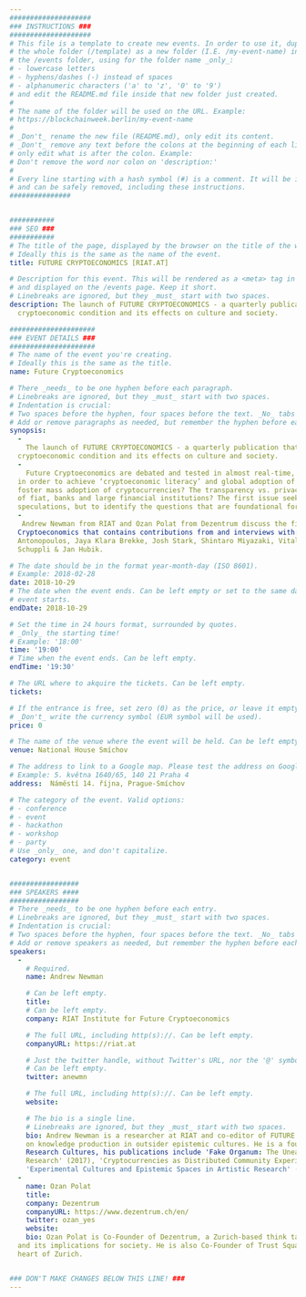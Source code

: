 ```yaml
---
####################
### INSTRUCTIONS ###
####################
# This file is a template to create new events. In order to use it, duplicate
# the whole folder (/template) as a new folder (I.E. /my-event-name) inside of
# the /events folder, using for the folder name _only_:
# - lowercase letters
# - hyphens/dashes (-) instead of spaces
# - alphanumeric characters ('a' to 'z', '0' to '9')
# and edit the README.md file inside that new folder just created.
#
# The name of the folder will be used on the URL. Example:
# https://blockchainweek.berlin/my-event-name
#
# _Don't_ rename the new file (README.md), only edit its content.
# _Don't_ remove any text before the colons at the beginning of each line,
# only edit what is after the colon. Example:
# Don't remove the word nor colon on 'description:'
#
# Every line starting with a hash symbol (#) is a comment. It will be ignored
# and can be safely removed, including these instructions.
###############


###########
### SEO ###
###########
# The title of the page, displayed by the browser on the title of the window.
# Ideally this is the same as the name of the event.
title: FUTURE CRYPTOECONOMICS [RIAT.AT]

# Description for this event. This will be rendered as a <meta> tag in the HTML,
# and displayed on the /events page. Keep it short.
# Linebreaks are ignored, but they _must_ start with two spaces.
description: The launch of FUTURE CRYPTOECONOMICS - a quarterly publication that examines the global 
  cryptoeconomic condition and its effects on culture and society.

#####################
### EVENT DETAILS ###
#####################
# The name of the event you're creating.
# Ideally this is the same as the title.
name: Future Cryptoeconomics

# There _needs_ to be one hyphen before each paragraph.
# Linebreaks are ignored, but they _must_ start with two spaces.
# Indentation is crucial:
# Two spaces before the hyphen, four spaces before the text. _No_ tabs allowed.
# Add or remove paragraphs as needed, but remember the hyphen before each entry.
synopsis:
  -
    The launch of FUTURE CRYPTOECONOMICS - a quarterly publication that examines the global 
  cryptoeconomic condition and its effects on culture and society.
  -
    Future Cryptoeconomics are debated and tested in almost real-time, and we have a long way to go 
  in order to achieve ‘cryptoeconomic literacy’ and global adoption of cryptocurrency. Could anxiety 
  foster mass adoption of cryptocurrencies? The transparency vs. privacy debate, or the shortcomings 
  of fiat, banks and large financial institutions? The first issue seeks not to find answers to 
  speculations, but to identify the questions that are foundational for envisioning next societies.
  -
   Andrew Newman from RIAT and Ozan Polat from Dezentrum discuss the first issue of 'Future 
  Cryptoeconomics that contains contributions from and interviews with: Matthias Tarasiewicz, Andreas 
  Antonopoulos, Jaya Klara Brekke, Josh Stark, Shintaro Miyazaki, Vitalik Buterin, Ozan Polat, Benedikt 
  Schuppli & Jan Hubik.

# The date should be in the format year-month-day (ISO 8601).
# Example: 2018-02-28
date: 2018-10-29
# The date when the event ends. Can be left empty or set to the same day the
# event starts.
endDate: 2018-10-29

# Set the time in 24 hours format, surrounded by quotes.
# _Only_ the starting time!
# Example: '18:00'
time: '19:00'
# Time when the event ends. Can be left empty.
endTime: '19:30'

# The URL where to akquire the tickets. Can be left empty.
tickets:

# If the entrance is free, set zero (0) as the price, or leave it empty.
# _Don't_ write the currency symbol (EUR symbol will be used).
price: 0

# The name of the venue where the event will be held. Can be left empty.
venue: National House Smíchov

# The address to link to a Google map. Please test the address on Google Maps.
# Example: 5. května 1640/65, 140 21 Praha 4
address:  Náměstí 14. října, Prague-Smíchov

# The category of the event. Valid options:
# - conference
# - event
# - hackathon
# - workshop
# - party
# Use _only_ one, and don't capitalize.
category: event


#################
### SPEAKERS ####
#################
# There _needs_ to be one hyphen before each entry.
# Linebreaks are ignored, but they _must_ start with two spaces.
# Indentation is crucial:
# Two spaces before the hyphen, four spaces before the text. _No_ tabs allowed.
# Add or remove speakers as needed, but remember the hyphen before each entry.
speakers:
  -
    # Required.
    name: Andrew Newman

    # Can be left empty.
    title: 
    # Can be left empty.
    company: RIAT Institute for Future Cryptoeconomics

    # The full URL, including http(s)://. Can be left empty.
    companyURL: https://riat.at

    # Just the twitter handle, without Twitter's URL, nor the '@' symbol.
    # Can be left empty.
    twitter: anewmn

    # The full URL, including http(s)://. Can be left empty.
    website: 

    # The bio is a single line.
    # Linebreaks are ignored, but they _must_ start with two spaces.
    bio: Andrew Newman is a researcher at RIAT and co-editor of FUTURE CRYPTOECONOMICS. His focus is 
    on knowledge production in outsider epistemic cultures. He is a founding editor of the Journal for 
    Research Cultures, his publications include 'Fake Organum: The Uneasy Institutionalisation of Art as  
    Research' (2017), 'Cryptocurrencies as Distributed Community Experiments' (2014) and  
    'Experimental Cultures and Epistemic Spaces in Artistic Research' (2013).
  -
    name: Ozan Polat
    title: 
    company: Dezentrum
    companyURL: https://www.dezentrum.ch/en/
    twitter: ozan_yes
    website: 
    bio: Ozan Polat is Co-Founder of Dezentrum, a Zurich-based think tank focusing on decentralization 
  and its implications for society. He is also Co-Founder of Trust Square AG, a blockchain hub in the 
  heart of Zurich. 


### DON'T MAKE CHANGES BELOW THIS LINE! ###
---
```

<!-- ### DON'T MAKE CHANGES BELOW THIS LINE! ### -->

<Event-Content/>
